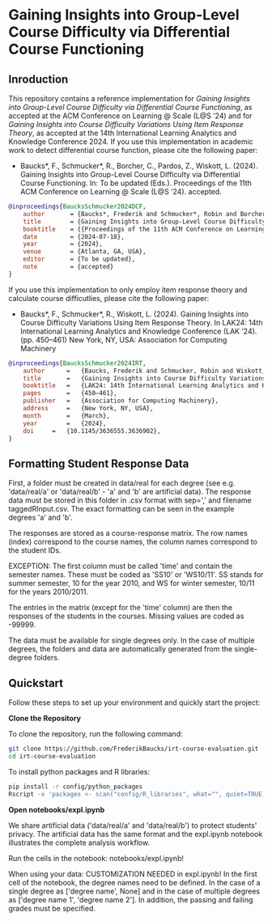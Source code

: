 # Gaining Insights into Group-Level Course Difficulty via Differential Course Functioning

## Inroduction

This repository contains a reference implementation for _Gaining Insights into Group-Level Course Difficulty via Differential Course Functioning_, as accepted at the ACM Conference on Learning @ Scale (L@S ’24) and for _Gaining Insights into Course Difficulty Variations Using Item Response Theory_, as accepted at the 14th International Learning Analytics and Knowledge Conference 2024. 
If you use this implementation in academic work to detect differential course function, please cite the following paper:

* Baucks\*, F., Schmucker\*, R., Borcher, C., Pardos, Z., Wiskott, L. (2024). Gaining Insights into Group-Level Course Difficulty via Differential Course Functioning. In: To be updated (Eds.). Proceedings of the 11th ACM Conference on Learning @ Scale (L@S ’24). accepted.

```bibtex
@inproceedings{BaucksSchmucker2024DCF,
    author       = {Baucks*, Frederik and Schmucker*, Robin and Borchers, Conrad and Pardos, Zachary and Wiskott, Laurenz},
    title        = {Gaining Insights into Group-Level Course Difficulty via Differential Course Functioning},
    booktitle    = {{Proceedings of the 11th ACM Conference on Learning @ Scale (L@S ’24)}},
    date         = {2024-07-18},
    year         = {2024},
    venue        = {Atlanta, GA, USA},
    editor       = {To be updated},
    note         = {accepted}
}
```

If you use this implementation to only employ item response theory and calculate course difficutlies, please cite the following paper:

* Baucks\*, F., Schmucker\*, R., Wiskott, L. (2024). Gaining Insights into Course Difficulty Variations Using Item Response Theory. In LAK24: 14th International Learning Analytics and Knowledge Conference (LAK ’24). (pp. 450–461) New York, NY, USA: Association for Computing Machinery

```bibtex
@inproceedings{BaucksSchmucker2024IRT,
	author		=	{Baucks, Frederik and Schmucker, Robin and Wiskott, Laurenz},
	title		=	{Gaining Insights into Course Difficulty Variations Using Item Response Theory},
	booktitle	=	{LAK24: 14th International Learning Analytics and Knowledge Conference},
	pages		=	{450–461},
	publisher	=	{Association for Computing Machinery},
	address		=	{New York, NY, USA},
	month		=	{March},
	year		=	{2024},
	doi		=	{10.1145/3636555.3636902},
}
```

## Formatting Student Response Data

First, a folder must be created in data/real for each degree (see e.g. 'data/real/a' or 'data/real/b' - 'a' and 'b' are artificial data). The response data must be stored in this folder in .csv format with sep=',' and filename taggedRInput.csv. The exact formatting can be seen in the example degrees 'a' and 'b'. 

The responses are stored as a course-response matrix. The row names (index) correspond to the course names, the column names correspond to the student IDs. 

EXCEPTION: The first column must be called 'time' and contain the semester names. These must be coded as 'SS10' or 'WS10/11'. SS stands for summer semester, 10 for the year 2010, and WS for winter semester, 10/11 for the years 2010/2011. 

The entries in the matrix (except for the 'time' column) are then the responses of the students in the courses. Missing values are coded as -99999. 

The data must be available for single degrees only. In the case of multiple degrees, the folders and data are automatically generated from the single-degree folders.

## Quickstart

Follow these steps to set up your environment and quickly start the project:

**Clone the Repository**  
   
   To clone the repository, run the following command:
   ```bash
   git clone https://github.com/FrederikBaucks/irt-course-evaluation.git
   cd irt-course-evaluation

   ```
   To install python packages and R libraries:

   ```bash
   pip install -r config/python_packages
   Rscript -e 'packages <- scan("config/R_libraries", what="", quiet=TRUE); install.packages(packages, repos="http://cran.us.r-project.org")'

   ```
**Open notebooks/expl.ipynb**  

We share artificial data ('data/real/a' and 'data/real/b') to protect students' privacy. The artificial data has the same format and the expl.ipynb notebook illustrates the complete analysis workflow.

Run the cells in the notebook: notebooks/expl.ipynb!

When using your data: CUSTOMIZATION NEEDED in expl.ipynb! In the first cell of the notebook, the degree names need to be defined. In the case of a single degree as ['degree name', None] and in the case of multiple degrees as ['degree name 1', 'degree name 2']. In addition, the passing and failing grades must be specified. 




